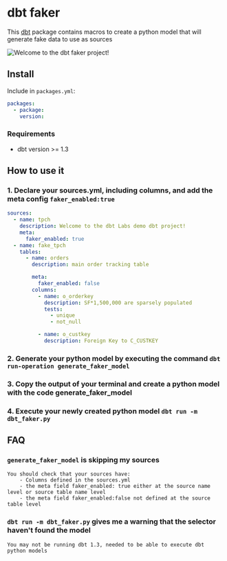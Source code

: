 # dbt faker 
This [dbt](https://docs.getdbt.com/docs/introduction) package contains macros to create a python model that will generate fake data to use as sources

![Welcome to the dbt faker project!](https://i.imgflip.com/4cfh9t.jpg)

## Install
Include in `packages.yml`:

```yaml
packages:
  - package: 
    version: 
```

### Requirements 
- dbt version >= 1.3

## How to use it 
### 1. Declare your sources.yml, including columns, and add the meta config `faker_enabled:true` 
```yaml
sources:
  - name: tpch
    description: Welcome to the dbt Labs demo dbt project! 
    meta:
      faker_enabled: true
  - name: fake_tpch
    tables:
      - name: orders
        description: main order tracking table

        meta:
          faker_enabled: false
        columns:
          - name: o_orderkey
            description: SF*1,500,000 are sparsely populated
            tests: 
              - unique
              - not_null

          - name: o_custkey
            description: Foreign Key to C_CUSTKEY
```

### 2. Generate your python model by executing the command `dbt run-operation generate_faker_model`

### 3. Copy the output of your terminal and create a python model with the code generate_faker_model

### 4. Execute your newly created python model `dbt run -m dbt_faker.py`

## FAQ

### `generate_faker_model` is skipping my sources   
    You should check that your sources have: 
        - Columns defined in the sources.yml
        - the meta field faker_enabled: true either at the source name level or source table name level
        - the meta field faker_enabled:false not defined at the source table level 

### `dbt run -m dbt_faker.py` gives me a warning that the selector haven't found the model
    You may not be running dbt 1.3, needed to be able to execute dbt python models
